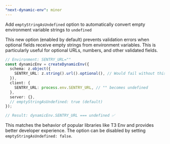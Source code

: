 ```yaml
---
"next-dynamic-env": minor
---
```


Add `emptyStringAsUndefined` option to automatically convert empty environment variable strings to `undefined`

This new option (enabled by default) prevents validation errors when optional fields receive empty strings from environment variables. This is particularly useful for optional URLs, numbers, and other validated fields.

```typescript
// Environment: SENTRY_URL=""
const dynamicEnv = createDynamicEnv({
  schema: z.object({
    SENTRY_URL: z.string().url().optional(), // Would fail without this feature
  }),
  client: {
    SENTRY_URL: process.env.SENTRY_URL, // "" becomes undefined
  },
  server: {},
  // emptyStringAsUndefined: true (default)
});

// Result: dynamicEnv.SENTRY_URL === undefined ✅
```

This matches the behavior of popular libraries like T3 Env and provides better developer experience. The option can be disabled by setting `emptyStringAsUndefined: false`.